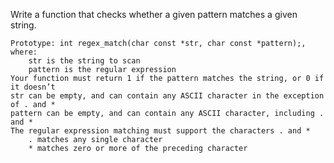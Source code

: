 Write a function that checks whether a given pattern matches a given string.

    Prototype: int regex_match(char const *str, char const *pattern);, where:
        str is the string to scan
        pattern is the regular expression
    Your function must return 1 if the pattern matches the string, or 0 if it doesn’t
    str can be empty, and can contain any ASCII character in the exception of . and *
    pattern can be empty, and can contain any ASCII character, including . and *
    The regular expression matching must support the characters . and *
        . matches any single character
        * matches zero or more of the preceding character
